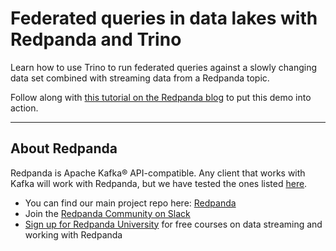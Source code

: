 # Federated queries in data lakes with Redpanda and Trino

Learn how to use Trino to run federated queries against a slowly changing data set combined with streaming data from a Redpanda topic. 

Follow along with [this tutorial on the Redpanda blog](https://redpanda.com/blog/data-lake-query-federation-tutorial) to put this demo into action. 

----------

## About Redpanda 

Redpanda is Apache Kafka® API-compatible. Any client that works with Kafka will work with Redpanda, but we have tested the ones listed [here](https://docs.redpanda.com/docs/reference/faq/#what-clients-do-you-recommend-to-use-with-redpanda).

* You can find our main project repo here: [Redpanda](https://github.com/redpanda-data/redpanda)
* Join the [Redpanda Community on Slack](https://redpanda.com/slack)
* [Sign up for Redpanda University](https://university.redpanda.com/) for free courses on data streaming and working with Redpanda
